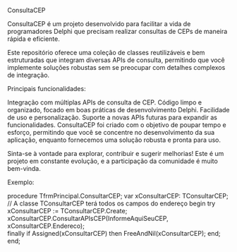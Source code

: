 ConsultaCEP

ConsultaCEP é um projeto desenvolvido para facilitar a vida de programadores Delphi que precisam realizar consultas de CEPs de maneira rápida e eficiente.

Este repositório oferece uma coleção de classes reutilizáveis e bem estruturadas que integram diversas APIs de consulta, permitindo que você implemente soluções robustas sem se preocupar com detalhes complexos de integração.

Principais funcionalidades:

Integração com múltiplas APIs de consulta de CEP.
Código limpo e organizado, focado em boas práticas de desenvolvimento Delphi.
Facilidade de uso e personalização.
Suporte a novas APIs futuras para expandir as funcionalidades.
ConsultaCEP foi criado com o objetivo de poupar tempo e esforço, permitindo que você se concentre no desenvolvimento da sua aplicação, enquanto fornecemos uma solução robusta e pronta para uso.

Sinta-se à vontade para explorar, contribuir e sugerir melhorias! Este é um projeto em constante evolução, e a participação da comunidade é muito bem-vinda.

Exemplo:

procedure TfrmPrincipal.ConsultarCEP;
var
   xConsultarCEP: TConsultarCEP; // A classe TConsultarCEP terá todos os campos do endereço
begin
   try
      xConsultarCEP := TConsultarCEP.Create;
      xConsultarCEP.ConsultarAPIsCEP(InformeAquiSeuCEP, xConsultarCEP.Endereco);      
   finally
      if Assigned(xConsultarCEP) then FreeAndNil(xConsultarCEP);
   end;
end;


